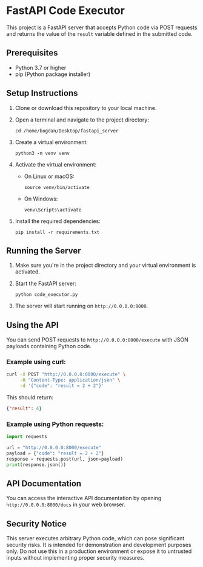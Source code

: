 # FastAPI Code Executor

This project is a FastAPI server that accepts Python code via POST requests and returns the value of the `result` variable defined in the submitted code.

## Prerequisites

- Python 3.7 or higher
- pip (Python package installer)

## Setup Instructions

1. Clone or download this repository to your local machine.

2. Open a terminal and navigate to the project directory:
   ```
   cd /home/bogdan/Desktop/fastapi_server
   ```

3. Create a virtual environment:
   ```
   python3 -m venv venv
   ```

4. Activate the virtual environment:
   - On Linux or macOS:
     ```
     source venv/bin/activate
     ```
   - On Windows:
     ```
     venv\Scripts\activate
     ```

5. Install the required dependencies:
   ```
   pip install -r requirements.txt
   ```

## Running the Server

1. Make sure you're in the project directory and your virtual environment is activated.

2. Start the FastAPI server:
   ```
   python code_executor.py
   ```

3. The server will start running on `http://0.0.0.0:8000`.

## Using the API

You can send POST requests to `http://0.0.0.0:8000/execute` with JSON payloads containing Python code.

### Example using curl:

```bash
curl -X POST "http://0.0.0.0:8000/execute" \
     -H "Content-Type: application/json" \
     -d '{"code": "result = 2 + 2"}'
```

This should return:

```json
{"result": 4}
```

### Example using Python requests:

```python
import requests

url = "http://0.0.0.0:8000/execute"
payload = {"code": "result = 2 + 2"}
response = requests.post(url, json=payload)
print(response.json())
```

## API Documentation

You can access the interactive API documentation by opening `http://0.0.0.0:8000/docs` in your web browser.

## Security Notice

This server executes arbitrary Python code, which can pose significant security risks. It is intended for demonstration and development purposes only. Do not use this in a production environment or expose it to untrusted inputs without implementing proper security measures.